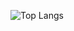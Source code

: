 ![Top Langs](https://github-readme-stats.vercel.app/api/top-langs/?username=AndreiSharov89&hide_progress=true)
